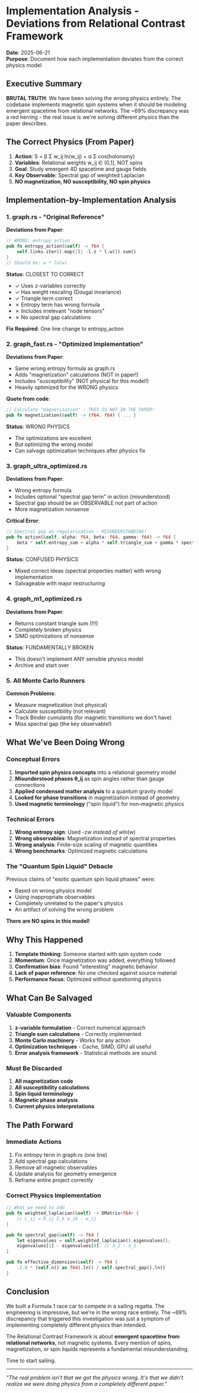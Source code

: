 # Implementation Analysis - Deviations from Relational Contrast Framework

**Date**: 2025-06-21  
**Purpose**: Document how each implementation deviates from the correct physics model

## Executive Summary

**BRUTAL TRUTH**: We have been solving the wrong physics entirely. The codebase implements magnetic spin systems when it should be modeling emergent spacetime from relational networks. The ~69% discrepancy was a red herring - the real issue is we're solving different physics than the paper describes.

## The Correct Physics (From Paper)

1. **Action**: S = β Σ w_ij ln(w_ij) + α Σ cos(holonomy)
2. **Variables**: Relational weights w_ij ∈ (0,1], NOT spins
3. **Goal**: Study emergent 4D spacetime and gauge fields
4. **Key Observable**: Spectral gap of weighted Laplacian
5. **NO magnetization, NO susceptibility, NO spin physics**

## Implementation-by-Implementation Analysis

### 1. graph.rs - "Original Reference"

**Deviations from Paper**:
```rust
// WRONG: entropy_action
pub fn entropy_action(&self) -> f64 {
    self.links.iter().map(|l| -l.z * l.w()).sum()
}
// Should be: w * ln(w)
```

**Status**: CLOSEST TO CORRECT
- ✓ Uses z-variables correctly
- ✓ Has weight rescaling (Dougal invariance)
- ✓ Triangle term correct
- ✗ Entropy term has wrong formula
- ✗ Includes irrelevant "node tensors"
- ✗ No spectral gap calculations

**Fix Required**: One line change to entropy_action

### 2. graph_fast.rs - "Optimized Implementation"

**Deviations from Paper**:
- Same wrong entropy formula as graph.rs
- Adds "magnetization" calculations (NOT in paper!)
- Includes "susceptibility" (NOT physical for this model!)
- Heavily optimized for the WRONG physics

**Quote from code**:
```rust
// Calculate "magnetization" - THIS IS NOT IN THE PAPER!
pub fn magnetization(&self) -> (f64, f64) { ... }
```

**Status**: WRONG PHYSICS
- The optimizations are excellent
- But optimizing the wrong model
- Can salvage optimization techniques after physics fix

### 3. graph_ultra_optimized.rs

**Deviations from Paper**:
- Wrong entropy formula
- Includes optional "spectral gap term" in action (misunderstood)
- Spectral gap should be an OBSERVABLE not part of action
- More magnetization nonsense

**Critical Error**:
```rust
// Spectral gap as regularization - MISUNDERSTANDING!
pub fn action(&self, alpha: f64, beta: f64, gamma: f64) -> f64 {
    beta * self.entropy_sum + alpha * self.triangle_sum + gamma * spectral_term
}
```

**Status**: CONFUSED PHYSICS
- Mixed correct ideas (spectral properties matter) with wrong implementation
- Salvageable with major restructuring

### 4. graph_m1_optimized.rs

**Deviations from Paper**:
- Returns constant triangle sum (!!!)
- Completely broken physics
- SIMD optimizations of nonsense

**Status**: FUNDAMENTALLY BROKEN
- This doesn't implement ANY sensible physics model
- Archive and start over

### 5. All Monte Carlo Runners

**Common Problems**:
- Measure magnetization (not physical)
- Calculate susceptibility (not relevant)
- Track Binder cumulants (for magnetic transitions we don't have)
- Miss spectral gap (the key observable!)

## What We've Been Doing Wrong

### Conceptual Errors

1. **Imported spin physics concepts** into a relational geometry model
2. **Misunderstood phases θ_ij** as spin angles rather than gauge connections
3. **Applied condensed matter analysis** to a quantum gravity model
4. **Looked for phase transitions** in magnetization instead of geometry
5. **Used magnetic terminology** ("spin liquid") for non-magnetic physics

### Technical Errors

1. **Wrong entropy sign**: Used -z*w instead of w*ln(w)
2. **Wrong observables**: Magnetization instead of spectral properties
3. **Wrong analysis**: Finite-size scaling of magnetic quantities
4. **Wrong benchmarks**: Optimized magnetic calculations

### The "Quantum Spin Liquid" Debacle

Previous claims of "exotic quantum spin liquid phases" were:
- Based on wrong physics model
- Using inappropriate observables
- Completely unrelated to the paper's physics
- An artifact of solving the wrong problem

**There are NO spins in this model!**

## Why This Happened

1. **Template thinking**: Someone started with spin system code
2. **Momentum**: Once magnetization was added, everything followed
3. **Confirmation bias**: Found "interesting" magnetic behavior
4. **Lack of paper reference**: No one checked against source material
5. **Performance focus**: Optimized without questioning physics

## What Can Be Salvaged

### Valuable Components
1. **z-variable formulation** - Correct numerical approach
2. **Triangle sum calculations** - Correctly implemented
3. **Monte Carlo machinery** - Works for any action
4. **Optimization techniques** - Cache, SIMD, GPU all useful
5. **Error analysis framework** - Statistical methods are sound

### Must Be Discarded
1. **All magnetization code**
2. **All susceptibility calculations**
3. **Spin liquid terminology**
4. **Magnetic phase analysis**
5. **Current physics interpretations**

## The Path Forward

### Immediate Actions
1. Fix entropy term in graph.rs (one line)
2. Add spectral gap calculations
3. Remove all magnetic observables
4. Update analysis for geometry emergence
5. Reframe entire project correctly

### Correct Physics Implementation
```rust
// What we need to add
pub fn weighted_laplacian(&self) -> DMatrix<f64> {
    // L_ij = δ_ij Σ_k w_ik - w_ij
}

pub fn spectral_gap(&self) -> f64 {
    let eigenvalues = self.weighted_laplacian().eigenvalues();
    eigenvalues[1] - eigenvalues[0]  // λ_2 - λ_1
}

pub fn effective_dimension(&self) -> f64 {
    -2.0 * (self.n() as f64).ln() / self.spectral_gap().ln()
}
```

## Conclusion

We built a Formula 1 race car to compete in a sailing regatta. The engineering is impressive, but we're in the wrong race entirely. The ~69% discrepancy that triggered this investigation was just a symptom of implementing completely different physics than intended.

The Relational Contrast Framework is about **emergent spacetime from relational networks**, not magnetic systems. Every mention of spins, magnetization, or spin liquids represents a fundamental misunderstanding.

Time to start sailing.

---

*"The real problem isn't that we got the physics wrong. It's that we didn't realize we were doing physics from a completely different paper."*